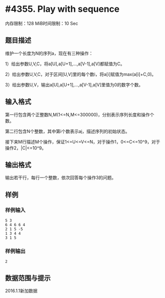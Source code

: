 # #4355. Play with sequence

内存限制：128 MiB时间限制：10 Sec

## 题目描述

维护一个长度为N的序列a，现在有三种操作：

1）给出参数U,V,C，将a[U],a[U+1],...,a[V-1],a[V]都赋值为C。

2）给出参数U,V,C，对于区间[U,V]里的每个数i，将a[i]赋值为max(a[i]+C,0)。

3）给出参数U,V，输出a[U],a[U+1],...,a[V-1],a[V]里值为0的数字个数。

## 输入格式

第一行包含两个正整数N,M(1<=N,M<=300000)，分别表示序列长度和操作个数。

第二行包含N个整数，其中第i个数表示a[i](0<=a[i]<=10^9)，描述序列的初始状态。

接下来M行描述M个操作，保证1<=U<=V<=N，对于操作1，0<=C<=10^9，对于操作2，|C|<=10^9。

## 输出格式

输出若干行，每行一个整数，依次回答每个操作3的问题。

## 样例

### 样例输入

    
    5 3
    6 4 6 6 4 
    2 1 5 -5
    1 3 4 4
    3 1 5
    

### 样例输出

    
    2
    

## 数据范围与提示

2016.1.1新加数据
